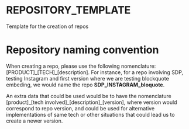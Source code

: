 # REPOSITORY_TEMPLATE
Template for the creation of repos

# Repository naming convention
When creating a repo, please use the following nomenclature: [PRODUCT]\_[TECH]\_[description].
For instance, for a repo involving SDP, testing Instagram and first version where we are testing blockquote embeding, we would name the repo
**SDP\_INSTAGRAM\_bloquote**.

An extra data that could be used would be to have the nomenclature [product]\_[tech involved]\_[description]\_[version], where version would correspond to repo version, and could be used for alternative implementations of same tech or other situations that could lead us to create a newer version. 
